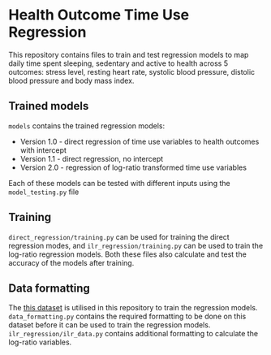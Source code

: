 # Health Outcome Time Use Regression

This repository contains files to train and test regression models to map daily time spent sleeping, sedentary and active to health across 5 outcomes: stress level, resting heart rate, systolic blood pressure, distolic blood pressure and body mass index.

## Trained models

`models` contains the trained regression models:
- Version 1.0 - direct regression of time use variables to health outcomes with intercept
- Version 1.1 - direct regression, no intercept
- Version 2.0 - regression of log-ratio transformed time use variables

Each of these models can be tested with different inputs using the `model_testing.py` file

## Training

`direct_regression/training.py` can be used for training the direct regression modes, and `ilr_regression/training.py` can be used to train the log-ratio regression models. Both these files also calculate and test the accuracy of the models after training. 

## Data formatting

The [this dataset](https://www.kaggle.com/datasets/uom190346a/sleep-health-and-lifestyle-dataset) is utilised in this repository to train the regression models. `data_formatting.py` contains the required formatting to be done on this dataset before it can be used to train the regression models. `ilr_regression/ilr_data.py` contains additional formatting to calculate the log-ratio variables.